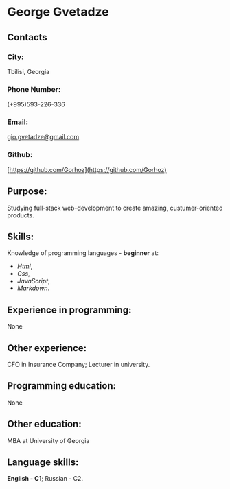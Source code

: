 # George Gvetadze

## Contacts
### City:
Tbilisi, Georgia
### Phone Number:
(+995)593-226-336

### Email:
gio.gvetadze@gmail.com

### Github:

[https://github.com/Gorhoz](https://github.com/Gorhoz)

## Purpose:
Studying full-stack web-development to create amazing, custumer-oriented products.
## Skills:
  Knowledge of programming languages - **beginner** at:
  
  * *Html*,
  * *Css*,
  * *JavaScript*,
  * *Markdown*.

## Experience in programming:
None
## Other experience:
CFO in Insurance Company; Lecturer in university.

## Programming education:
None

## Other education:
MBA at University of Georgia

## Language skills:
**English - C1**;
Russian - C2.